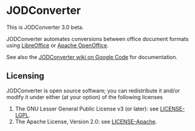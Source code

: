 # JODConverter

This is JODConverter 3.0 beta.

JODConverter automates conversions between office document formats
using [LibreOffice](http://www.libreoffice.org/) or [Apache OpenOffice](http://www.openoffice.org/). 

See also the [JODConverter wiki on Google Code](https://code.google.com/archive/p/jodconverter/wikis) for documentation.

## Licensing

JODConverter is open source software; you can redistribute it and/or
modify it under either (at your option) of the following licenses

1. The GNU Lesser General Public License v3 (or later):
   see [LICENSE-LGPL](LICENSE-LGPL.txt).
2. The Apache License, Version 2.0:
   see [LICENSE-Apache](LICENSE-Apache.txt).
